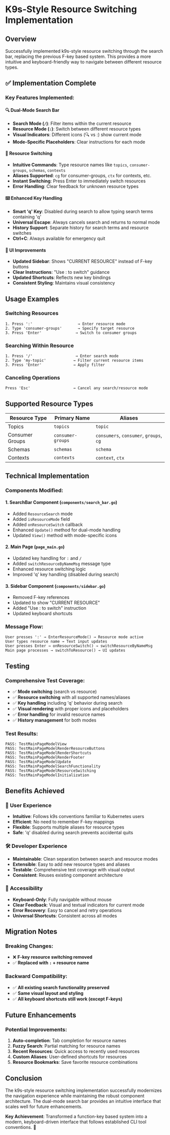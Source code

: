 # K9s-Style Resource Switching Implementation

## Overview

Successfully implemented k9s-style resource switching through the search bar, replacing the previous F-key based system. This provides a more intuitive and keyboard-friendly way to navigate between different resource types.

## ✅ **Implementation Complete**

### **Key Features Implemented:**

#### 🔍 **Dual-Mode Search Bar**
- **Search Mode (`/`)**: Filter items within the current resource
- **Resource Mode (`:`)**: Switch between different resource types
- **Visual Indicators**: Different icons (🔍 vs :) show current mode
- **Mode-Specific Placeholders**: Clear instructions for each mode

#### 🎯 **Resource Switching**
- **Intuitive Commands**: Type resource names like `topics`, `consumer-groups`, `schemas`, `contexts`
- **Aliases Supported**: `cg` for consumer-groups, `ctx` for contexts, etc.
- **Instant Switching**: Press Enter to immediately switch resources
- **Error Handling**: Clear feedback for unknown resource types

#### ⌨️ **Enhanced Key Handling**
- **Smart 'q' Key**: Disabled during search to allow typing search terms containing 'q'
- **Universal Escape**: Always cancels search and returns to normal mode
- **History Support**: Separate history for search terms and resource switches
- **Ctrl+C**: Always available for emergency quit

#### 🎨 **UI Improvements**
- **Updated Sidebar**: Shows "CURRENT RESOURCE" instead of F-key buttons
- **Clear Instructions**: "Use : to switch" guidance
- **Updated Shortcuts**: Reflects new key bindings
- **Consistent Styling**: Maintains visual consistency

## **Usage Examples**

### **Switching Resources**
```
1. Press ':'                    → Enter resource mode
2. Type 'consumer-groups'       → Specify target resource  
3. Press 'Enter'               → Switch to consumer groups
```

### **Searching Within Resource**
```
1. Press '/'                   → Enter search mode
2. Type 'my-topic'            → Filter current resource items
3. Press 'Enter'              → Apply filter
```

### **Canceling Operations**
```
Press 'Esc'                   → Cancel any search/resource mode
```

## **Supported Resource Types**

| Resource Type | Primary Name | Aliases |
|---------------|--------------|---------|
| Topics | `topics` | `topic` |
| Consumer Groups | `consumer-groups` | `consumers`, `consumer`, `groups`, `cg` |
| Schemas | `schemas` | `schema` |
| Contexts | `contexts` | `context`, `ctx` |

## **Technical Implementation**

### **Components Modified:**

#### 1. **SearchBar Component** (`components/search_bar.go`)
- Added `ResourceSearch` mode
- Added `isResourceMode` field
- Added `onResourceSwitch` callback
- Enhanced `Update()` method for dual-mode handling
- Updated `View()` method with mode-specific icons

#### 2. **Main Page** (`page_main.go`)
- Updated key handling for `:` and `/`
- Added `switchResourceByNameMsg` message type
- Enhanced resource switching logic
- Improved 'q' key handling (disabled during search)

#### 3. **Sidebar Component** (`components/sidebar.go`)
- Removed F-key references
- Updated to show "CURRENT RESOURCE" 
- Added "Use : to switch" instruction
- Updated keyboard shortcuts

### **Message Flow:**
```
User presses ':' → EnterResourceMode() → Resource mode active
User types resource name → Text input updates
User presses Enter → onResourceSwitch() → switchResourceByNameMsg
Main page processes → switchToResource() → UI updates
```

## **Testing**

### **Comprehensive Test Coverage:**
- ✅ **Mode switching** (search vs resource)
- ✅ **Resource switching** with all supported names/aliases
- ✅ **Key handling** including 'q' behavior during search
- ✅ **Visual rendering** with proper icons and placeholders
- ✅ **Error handling** for invalid resource names
- ✅ **History management** for both modes

### **Test Results:**
```
PASS: TestMainPageModelView
PASS: TestMainPageModelRenderResourceButtons  
PASS: TestMainPageModelRenderShortcuts
PASS: TestMainPageModelRenderFooter
PASS: TestMainPageModelUpdate
PASS: TestMainPageModelSearchFunctionality
PASS: TestMainPageModelResourceSwitching
PASS: TestMainPageModelInitialization
```

## **Benefits Achieved**

### 🚀 **User Experience**
- **Intuitive**: Follows k9s conventions familiar to Kubernetes users
- **Efficient**: No need to remember F-key mappings
- **Flexible**: Supports multiple aliases for resource types
- **Safe**: 'q' disabled during search prevents accidental quits

### 🛠️ **Developer Experience**
- **Maintainable**: Clean separation between search and resource modes
- **Extensible**: Easy to add new resource types and aliases
- **Testable**: Comprehensive test coverage with visual output
- **Consistent**: Reuses existing component architecture

### 📱 **Accessibility**
- **Keyboard-Only**: Fully navigable without mouse
- **Clear Feedback**: Visual and textual indicators for current mode
- **Error Recovery**: Easy to cancel and retry operations
- **Universal Shortcuts**: Consistent across all modes

## **Migration Notes**

### **Breaking Changes:**
- ❌ **F-key resource switching removed**
- ✅ **Replaced with `:` + resource name**

### **Backward Compatibility:**
- ✅ **All existing search functionality preserved**
- ✅ **Same visual layout and styling**
- ✅ **All keyboard shortcuts still work (except F-keys)**

## **Future Enhancements**

### **Potential Improvements:**
1. **Auto-completion**: Tab completion for resource names
2. **Fuzzy Search**: Partial matching for resource names  
3. **Recent Resources**: Quick access to recently used resources
4. **Custom Aliases**: User-defined shortcuts for resources
5. **Resource Bookmarks**: Save favorite resource combinations

## **Conclusion**

The k9s-style resource switching implementation successfully modernizes the navigation experience while maintaining the robust component architecture. The dual-mode search bar provides an intuitive interface that scales well for future enhancements.

**Key Achievement**: Transformed a function-key based system into a modern, keyboard-driven interface that follows established CLI tool conventions. 🎉